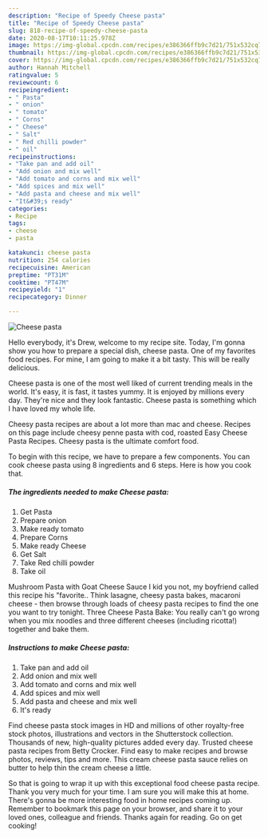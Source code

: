 ```yaml
---
description: "Recipe of Speedy Cheese pasta"
title: "Recipe of Speedy Cheese pasta"
slug: 818-recipe-of-speedy-cheese-pasta
date: 2020-08-17T10:11:25.978Z
image: https://img-global.cpcdn.com/recipes/e386366ffb9c7d21/751x532cq70/cheese-pasta-recipe-main-photo.jpg
thumbnail: https://img-global.cpcdn.com/recipes/e386366ffb9c7d21/751x532cq70/cheese-pasta-recipe-main-photo.jpg
cover: https://img-global.cpcdn.com/recipes/e386366ffb9c7d21/751x532cq70/cheese-pasta-recipe-main-photo.jpg
author: Hannah Mitchell
ratingvalue: 5
reviewcount: 6
recipeingredient:
- " Pasta"
- " onion"
- " tomato"
- " Corns"
- " Cheese"
- " Salt"
- " Red chilli powder"
- " oil"
recipeinstructions:
- "Take pan and add oil"
- "Add onion and mix well"
- "Add tomato and corns and mix well"
- "Add spices and mix well"
- "Add pasta and cheese and mix well"
- "It&#39;s ready"
categories:
- Recipe
tags:
- cheese
- pasta

katakunci: cheese pasta 
nutrition: 254 calories
recipecuisine: American
preptime: "PT31M"
cooktime: "PT47M"
recipeyield: "1"
recipecategory: Dinner

---
```



![Cheese pasta](https://img-global.cpcdn.com/recipes/e386366ffb9c7d21/751x532cq70/cheese-pasta-recipe-main-photo.jpg)

Hello everybody, it's Drew, welcome to my recipe site. Today, I'm gonna show you how to prepare a special dish, cheese pasta. One of my favorites food recipes. For mine, I am going to make it a bit tasty. This will be really delicious.

Cheese pasta is one of the most well liked of current trending meals in the world. It's easy, it is fast, it tastes yummy. It is enjoyed by millions every day. They're nice and they look fantastic. Cheese pasta is something which I have loved my whole life.

Cheesy pasta recipes are about a lot more than mac and cheese. Recipes on this page include cheesy penne pasta with cod, roasted Easy Cheese Pasta Recipes. Cheesy pasta is the ultimate comfort food.


To begin with this recipe, we have to prepare a few components. You can cook cheese pasta using 8 ingredients and 6 steps. Here is how you cook that.

<!--inarticleads1-->

##### The ingredients needed to make Cheese pasta:

1. Get  Pasta
1. Prepare  onion
1. Make ready  tomato
1. Prepare  Corns
1. Make ready  Cheese
1. Get  Salt
1. Take  Red chilli powder
1. Take  oil


Mushroom Pasta with Goat Cheese Sauce I kid you not, my boyfriend called this recipe his &#34;favorite.. Think lasagne, cheesy pasta bakes, macaroni cheese - then browse through loads of cheesy pasta recipes to find the one you want to try tonight. Three Cheese Pasta Bake: You really can&#39;t go wrong when you mix noodles and three different cheeses (including ricotta!) together and bake them. 

<!--inarticleads2-->

##### Instructions to make Cheese pasta:

1. Take pan and add oil
1. Add onion and mix well
1. Add tomato and corns and mix well
1. Add spices and mix well
1. Add pasta and cheese and mix well
1. It&#39;s ready


Find cheese pasta stock images in HD and millions of other royalty-free stock photos, illustrations and vectors in the Shutterstock collection. Thousands of new, high-quality pictures added every day. Trusted cheese pasta recipes from Betty Crocker. Find easy to make recipes and browse photos, reviews, tips and more. This cream cheese pasta sauce relies on butter to help thin the cream cheese a little. 

So that is going to wrap it up with this exceptional food cheese pasta recipe. Thank you very much for your time. I am sure you will make this at home. There's gonna be more interesting food in home recipes coming up. Remember to bookmark this page on your browser, and share it to your loved ones, colleague and friends. Thanks again for reading. Go on get cooking!
